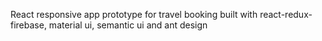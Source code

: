 React responsive app prototype for travel booking built with react-redux-firebase, material ui, semantic ui and ant design